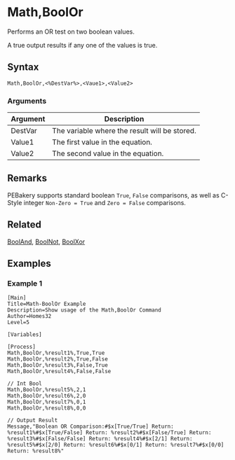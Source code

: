 # Math,BoolOr

Performs an OR test on two boolean values.

A true output results if any one of the values is true.

## Syntax

```pebakery
Math,BoolOr,<%DestVar%>,<Vaue1>,<Value2>
```

### Arguments

| Argument | Description |
| --- | --- |
| DestVar | The variable where the result will be stored. |
| Value1 | The first value  in the equation. |
| Value2 | The second value in the equation. |

## Remarks

PEBakery supports standard boolean `True`, `False` comparisons, as well as C-Style integer `Non-Zero = True` and `Zero = False` comparisons.

## Related

[BoolAnd](./BoolAnd.md), [BoolNot](./BoolNot.md), [BoolXor](./BoolXor.md)

## Examples

### Example 1

```pebakery
[Main]
Title=Math-BoolOr Example
Description=Show usage of the Math,BoolOr Command
Author=Homes32
Level=5

[Variables]

[Process]
Math,BoolOr,%result1%,True,True
Math,BoolOr,%result2%,True,False
Math,BoolOr,%result3%,False,True
Math,BoolOr,%result4%,False,False

// Int Bool
Math,BoolOr,%result5%,2,1
Math,BoolOr,%result6%,2,0
Math,BoolOr,%result7%,0,1
Math,BoolOr,%result8%,0,0

// Output Result
Message,"Boolean OR Comparison:#$x[True/True] Return: %result1%#$x[True/False] Return: %result2%#$x[False/True] Return: %result3%#$x[False/False] Return: %result4%#$x[2/1] Return: %result5%#$x[2/0] Return: %result6%#$x[0/1] Return: %result7%#$x[0/0] Return: %result8%"
```